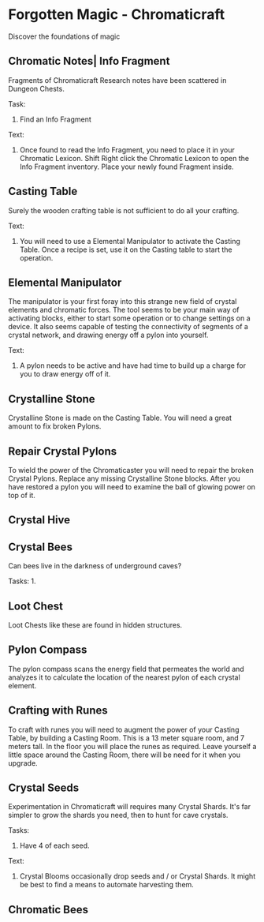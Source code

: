 Forgotten Magic - Chromaticraft
===============================
Discover the foundations of magic


Chromatic Notes| Info Fragment
------------------------------
Fragments of Chromaticraft Research notes have been scattered in Dungeon Chests.

Task:
 1. Find an Info Fragment

Text:
 1. Once found to read the Info Fragment, you need to place it in your Chromatic Lexicon.
 Shift Right click the Chromatic Lexicon to open the Info Fragment inventory.
 Place your newly found Fragment inside.


Casting Table
-------------
Surely the wooden crafting table is not sufficient to do all your crafting.

Text:
 1. You will need to use a Elemental Manipulator to activate the Casting Table. Once a recipe is set, use it on the Casting table to start the operation.

Elemental Manipulator
---------------------
The manipulator is your first foray into this strange new field of crystal elements and chromatic forces. The tool seems to be your main way of activating blocks, either to start some operation or to change settings on a device. It also seems capable of testing the connectivity of segments of a crystal network, and drawing energy off a pylon into yourself.

Text:
 1. A pylon needs to be active and have had time to build up a charge for you to draw energy off of it.


Crystalline Stone
-----------------
Crystalline Stone is made on the Casting Table. You will need a great amount to fix broken Pylons.


Repair Crystal Pylons
-----------------------
To wield the power of the Chromaticaster you will need to repair the broken Crystal Pylons.
Replace any missing Crystalline Stone blocks.
After you have restored a pylon you will need to examine the ball of glowing power on top of it.


Crystal Hive
------------


Crystal Bees
------------
Can bees live in the darkness of underground caves?

Tasks:
 1.


Loot Chest
----------
Loot Chests like these are found in hidden structures.


Pylon Compass
-------------
The pylon compass scans the energy field that permeates the world and analyzes it to calculate the location of the nearest pylon of each crystal element.


Crafting with Runes
-------------------
To craft with runes you will need to augment the power of your Casting Table, by building a Casting Room. This is a 13 meter square room, and 7 meters tall. In the floor you will place the runes as required. Leave yourself a little space around the Casting Room, there will be need for it when you upgrade.


Crystal Seeds
-------------
Experimentation in Chromaticraft will requires many Crystal Shards. It's far simpler to grow the shards you need, then to hunt for cave crystals.


Tasks:
 1. Have 4 of each seed.

Text:
 1. Crystal Blooms occasionally drop seeds and / or Crystal Shards. It might be best to find a means to automate harvesting them.

Chromatic Bees
--------------
